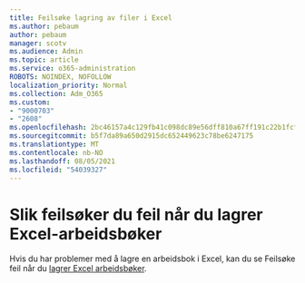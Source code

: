 ```yaml
---
title: Feilsøke lagring av filer i Excel
ms.author: pebaum
author: pebaum
manager: scotv
ms.audience: Admin
ms.topic: article
ms.service: o365-administration
ROBOTS: NOINDEX, NOFOLLOW
localization_priority: Normal
ms.collection: Adm_O365
ms.custom:
- "9000703"
- "2608"
ms.openlocfilehash: 2bc46157a4c129fb41c098dc89e56dff810a67ff191c22b1fcfad045077d4519
ms.sourcegitcommit: b5f7da89a650d2915dc652449623c78be6247175
ms.translationtype: MT
ms.contentlocale: nb-NO
ms.lasthandoff: 08/05/2021
ms.locfileid: "54039327"
---
```

# <a name="how-to-troubleshoot-errors-when-you-save-excel-workbooks"></a>Slik feilsøker du feil når du lagrer Excel-arbeidsbøker

Hvis du har problemer med å lagre en arbeidsbok i Excel, kan du se Feilsøke feil når du [lagrer Excel arbeidsbøker](https://docs.microsoft.com/office/troubleshoot/excel/issue-when-save-excel-workbooks).
